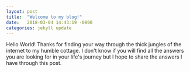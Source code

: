```yaml
---
layout: post
title:  "Welcome to my blog!"
date:   2018-03-04 14:43:19 -0800
categories: jekyll update
---
```

Hello World!
Thanks for finding your way through the thick jungles of the internet to my humble cottage. I don't know if you will
find all the answers you are looking for in your life's journey but I hope to share the answers I have through this post.
